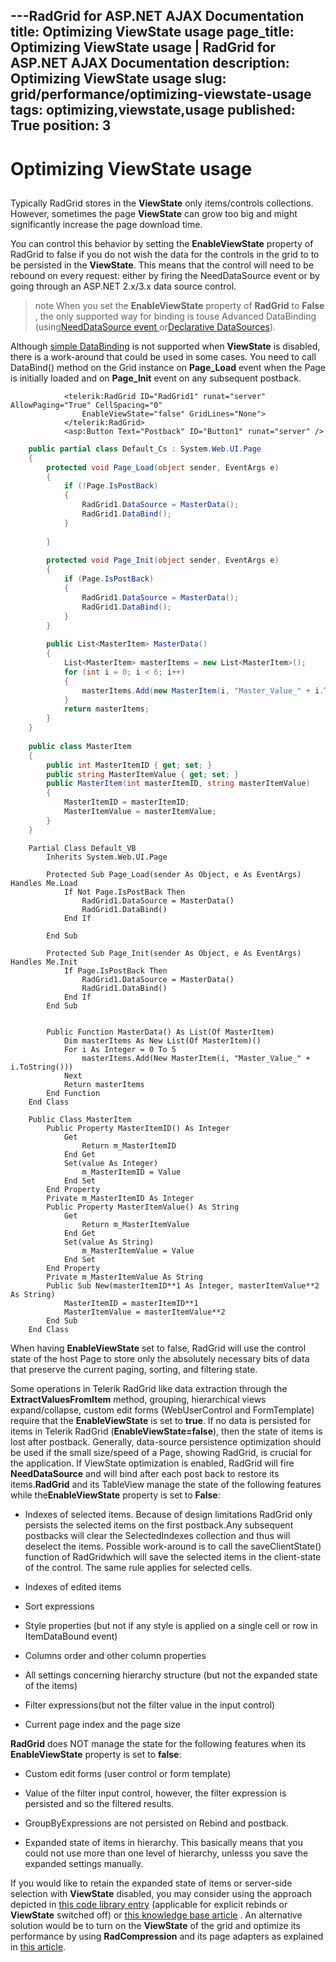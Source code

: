 ---RadGrid for ASP.NET AJAX Documentation
title: Optimizing ViewState usage
page_title: Optimizing ViewState usage | RadGrid for ASP.NET AJAX Documentation
description: Optimizing ViewState usage
slug: grid/performance/optimizing-viewstate-usage
tags: optimizing,viewstate,usage
published: True
position: 3
---

# Optimizing ViewState usage



## 

Typically RadGrid stores in the **ViewState** only items/controls collections. However, sometimes the page **ViewState** can grow too big and might significantly increase the page download time.

You can control this behavior by setting the **EnableViewState** property of RadGrid to false if you do not wish the data for the controls in the grid to to be persisted in the **ViewState**. This means that the control will need to be rebound on every request: either by firing the NeedDataSource event or by going through an ASP.NET 2.x/3.x data source control.

>note When you set the **EnableViewState** property of **RadGrid** to **False** , the only supported way for binding is touse Advanced DataBinding (using[NeedDataSource event ](http://www.telerik.com/help/aspnet-ajax/grid-advanced-data-binding.html)or[Declarative DataSources](http://www.telerik.com/help/aspnet-ajax/grid-binding-to-declarative-datasource-controls.html)).
>


Although [simple DataBinding](http://www.telerik.com/help/aspnet-ajax/grid-simple-data-binding.html) is not supported when **ViewState** is disabled, there is a work-around that could be used in some cases. You need to call DataBind() method on the Grid instance on **Page_Load** event when the Page is initially loaded and on **Page_Init** event on any subsequent postback.



````ASPNET
	        <telerik:RadGrid ID="RadGrid1" runat="server" AllowPaging="True" CellSpacing="0"
	            EnableViewState="false" GridLines="None">
	        </telerik:RadGrid>
	        <asp:Button Text="Postback" ID="Button1" runat="server" />
````
````C#
	public partial class Default_Cs : System.Web.UI.Page
	{
	    protected void Page_Load(object sender, EventArgs e)
	    {
	        if (!Page.IsPostBack)
	        {
	            RadGrid1.DataSource = MasterData();
	            RadGrid1.DataBind();
	        }
	
	    }
	
	    protected void Page_Init(object sender, EventArgs e)
	    {
	        if (Page.IsPostBack)
	        {
	            RadGrid1.DataSource = MasterData();
	            RadGrid1.DataBind();
	        }
	    }
	
	    public List<MasterItem> MasterData()
	    {
	        List<MasterItem> masterItems = new List<MasterItem>();
	        for (int i = 0; i < 6; i++)
	        {
	            masterItems.Add(new MasterItem(i, "Master_Value_" + i.ToString()));
	        }
	        return masterItems;
	    }
	}
	
	public class MasterItem
	{
	    public int MasterItemID { get; set; }
	    public string MasterItemValue { get; set; }
	    public MasterItem(int masterItemID, string masterItemValue)
	    {
	        MasterItemID = masterItemID;
	        MasterItemValue = masterItemValue;
	    }
	}
````
````VB.NET
	Partial Class Default_VB
	    Inherits System.Web.UI.Page
	
	    Protected Sub Page_Load(sender As Object, e As EventArgs) Handles Me.Load
	        If Not Page.IsPostBack Then
	            RadGrid1.DataSource = MasterData()
	            RadGrid1.DataBind()
	        End If
	
	    End Sub
	
	    Protected Sub Page_Init(sender As Object, e As EventArgs) Handles Me.Init
	        If Page.IsPostBack Then
	            RadGrid1.DataSource = MasterData()
	            RadGrid1.DataBind()
	        End If
	    End Sub
	
	
	    Public Function MasterData() As List(Of MasterItem)
	        Dim masterItems As New List(Of MasterItem)()
	        For i As Integer = 0 To 5
	            masterItems.Add(New MasterItem(i, "Master_Value_" + i.ToString()))
	        Next
	        Return masterItems
	    End Function
	End Class
	
	Public Class MasterItem
	    Public Property MasterItemID() As Integer
	        Get
	            Return m_MasterItemID
	        End Get
	        Set(value As Integer)
	            m_MasterItemID = Value
	        End Set
	    End Property
	    Private m_MasterItemID As Integer
	    Public Property MasterItemValue() As String
	        Get
	            Return m_MasterItemValue
	        End Get
	        Set(value As String)
	            m_MasterItemValue = Value
	        End Set
	    End Property
	    Private m_MasterItemValue As String
	    Public Sub New(masterItemID**1 As Integer, masterItemValue**2 As String)
	        MasterItemID = masterItemID**1
	        MasterItemValue = masterItemValue**2
	    End Sub
	End Class
````


When having **EnableViewState** set to false, RadGrid will use the control state of the host Page to store only the absolutely necessary bits of data that preserve the current paging, sorting, and filtering state.

Some operations in Telerik RadGrid like data extraction through the **ExtractValuesFromItem** method, grouping, hierarchical views expand/collapse, custom edit forms (WebUserControl and FormTemplate) require that the **EnableViewState** is set to **true**. If no data is persisted for items in Telerik RadGrid (**EnableViewState=false**), then the state of items is lost after postback. Generally, data-source persistence optimization should be used if the small size/speed of a Page, showing RadGrid, is crucial for the application. If ViewState optimization is enabled, RadGrid will fire **NeedDataSource** and will bind after each post back to restore its items.**RadGrid** and its TableView manage the state of the following features while the**EnableViewState** property is set to **False**:

* Indexes of selected items. Because of design limitations RadGrid only persists the selected items on the first postback.Any subsequent postbacks will clear the SelectedIndexes collection and thus will deselect the items. Possible work-around is to call the saveClientState() function of RadGridwhich will save the selected items in the client-state of the control. The same rule applies for selected cells.

* Indexes of edited items

* Sort expressions

* Style properties (but not if any style is applied on a single cell or row in ItemDataBound event)

* Columns order and other column properties

* All settings concerning hierarchy structure (but not the expanded state of the items)

* Filter expressions(but not the filter value in the input control)

* Current page index and the page size

**RadGrid** does NOT manage the state for the following features when its **EnableViewState** property is set to **false**:

* Custom edit forms (user control or form template)

* Value of the filter input control, however, the filter expression is persisted and so the filtered results.

* GroupByExpressions are not persisted on Rebind and postback.

* Expanded state of items in hierarchy. This basically means that you could not use more than one level of hierarchy, unlesss you save the expanded settings manually.

If you would like to retain the expanded state of items or server-side selection with **ViewState** disabled, you may consider using the approach depicted in [this code library entry](http://www.telerik.com/community/code-library/aspnet-ajax/grid/retain-expanded-selected-state-in-hierarchy-on-rebind.aspx) (applicable for explicit rebinds or **ViewState** switched off) or [this knowledge base article](http://www.telerik.com/support/kb/aspnet-ajax/grid/using-nopersistence-in-datasourcepersistancemode-of-gridtableview.aspx) . An alternative solution would be to turn on the **ViewState** of the grid and optimize its performance by using **RadCompression** and its page adapters as explained in [this article](http://www.telerik.com/help/aspnet-ajax/radcompression.html).
